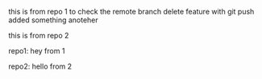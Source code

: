 this is from repo 1 
to check the remote branch delete feature with git push
added something
anoteher

this is from repo 2

repo1: hey from 1

repo2: hello from 2
